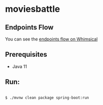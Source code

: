 # moviesbattle

## Endpoints Flow

You can see the [endpoints flow on Whimsical](https://whimsical.com/moviesbattle-3Y4it26p3C7QnnmSwnc7f8)

## Prerequisites

- Java 11

## Run:

```shell

$ ./mvnw clean package spring-boot:run

```

